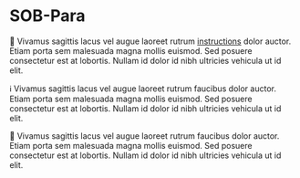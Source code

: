 # SOB-Para

:rocket: Vivamus sagittis lacus vel augue laoreet rutrum [instructions](https://wiki.status.im/Status_Open_Bounty#General) dolor auctor. Etiam porta sem malesuada magna mollis euismod. Sed posuere consectetur est at lobortis. Nullam id dolor id nibh ultricies vehicula ut id elit.

:information_source: Vivamus sagittis lacus vel augue laoreet rutrum faucibus dolor auctor. Etiam porta sem malesuada magna mollis euismod. Sed posuere consectetur est at lobortis. Nullam id dolor id nibh ultricies vehicula ut id elit.

:information_desk_person: Vivamus sagittis lacus vel augue laoreet rutrum faucibus dolor auctor. Etiam porta sem malesuada magna mollis euismod. Sed posuere consectetur est at lobortis. Nullam id dolor id nibh ultricies vehicula ut id elit.
